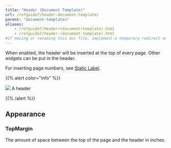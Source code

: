 ```yaml
---
title: "Header (Document Template)"
url: /refguide7/header-document-template/
parent: "document-templates"
aliases:
    - /refguide7/Header+(document+template).html
    - /refguide7/header-(document-template).html
#If moving or renaming this doc file, implement a temporary redirect and let the respective team know they should update the URL in the product. See Mapping to Products for more details.
---
```



When enabled, the header will be inserted at the top of every page. Other widgets can be put in the header.

For inserting page numbers, see [Static Label](/refguide7/static-label-document-template/).

{{% alert color="info" %}}

![](/attachments/refguide7/desktop-modeler/document-templates/header-document-template/918236.png)
A header

{{% /alert %}}

## Appearance

### TopMargin

The amount of space between the top of the page and the header in inches.
